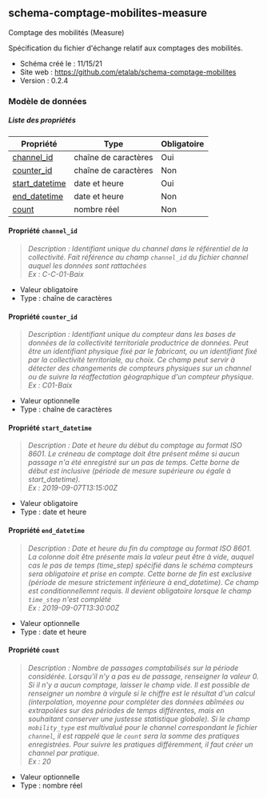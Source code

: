 <MenuSchema />

## schema-comptage-mobilites-measure

Comptage des mobilités (Measure)

Spécification du fichier d'échange relatif aux comptages des mobilités.

- Schéma créé le : 11/15/21
- Site web : https://github.com/etalab/schema-comptage-mobilites
- Version : 0.2.4

### Modèle de données


##### Liste des propriétés

| Propriété | Type | Obligatoire |
| -- | -- | -- |
| [channel_id](#propriete-channel-id) | chaîne de caractères  | Oui |
| [counter_id](#propriete-counter-id) | chaîne de caractères  | Non |
| [start_datetime](#propriete-start-datetime) | date et heure  | Oui |
| [end_datetime](#propriete-end-datetime) | date et heure  | Non |
| [count](#propriete-count) | nombre réel  | Non |

#### Propriété `channel_id`

> *Description : Identifiant unique du channel dans le référentiel de la collectivité. Fait référence au champ `channel_id` du fichier channel auquel les données sont rattachées<br/>Ex : C-C-01-Baix*
- Valeur obligatoire
- Type : chaîne de caractères

#### Propriété `counter_id`

> *Description : Identifiant unique du compteur dans les bases de données de la collectivité territoriale productrice de données. Peut être un identifiant physique fixé par le fabricant, ou un identifiant fixé par la collectivité territoriale, au choix. Ce champ peut servir à détecter des changements de compteurs physiques sur un channel ou de suivre la réaffectation géographique d'un compteur physique.<br/>Ex : C01-Baix*
- Valeur optionnelle
- Type : chaîne de caractères

#### Propriété `start_datetime`

> *Description : Date et heure du début du comptage au format ISO 8601. Le créneau de comptage doit être présent même si aucun passage n'a été enregistré sur un pas de temps. Cette borne de début est inclusive (période de mesure supérieure ou égale à start_datetime).<br/>Ex : 2019-09-07T13:15:00Z*
- Valeur obligatoire
- Type : date et heure

#### Propriété `end_datetime`

> *Description : Date et heure du fin du comptage au format ISO 8601. La colonne doit être présente mais la valeur peut être à vide, auquel cas le pas de temps (time_step) spécifié dans le schéma compteurs sera obligatoire et prise en compte. Cette borne de fin est exclusive (période de mesure strictement inférieure à end_datetime). Ce champ est conditionnellemnt requis. Il devient obligatoire lorsque le champ `time_step` n'est complété<br/>Ex : 2019-09-07T13:30:00Z*
- Valeur optionnelle
- Type : date et heure

#### Propriété `count`

> *Description : Nombre de passages comptabilisés sur la période considérée. Lorsqu'il n'y a pas eu de passage, renseigner la valeur 0. Si il n'y a aucun comptage, laisser le champ vide. Il est possible de renseigner un nombre à virgule si le chiffre est le résultat d'un calcul (interpolation, moyenne pour compléter des données abîmées ou extrapolées sur des périodes de temps différentes, mais en souhaitant conserver une justesse statistique globale). Si le champ `mobility_type` est multivalué pour le channel correspondant le fichier `channel`, il est rappelé que le `count` sera la somme des pratiques enregistrées. Pour suivre les pratiques différemment, il faut créer un channel par pratique.<br/>Ex : 20*
- Valeur optionnelle
- Type : nombre réel
